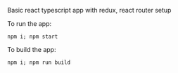 Basic react typescript app with redux, react router setup

To run the app:
```
npm i; npm start
```
To build the app:
```
npm i; npm run build
```